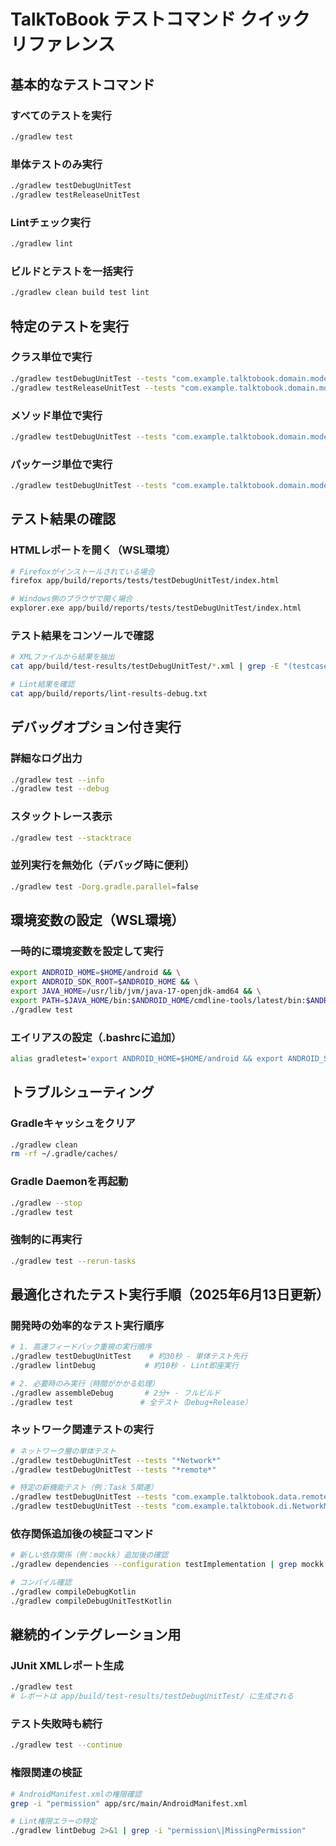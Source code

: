 # TalkToBook テストコマンド クイックリファレンス

## 基本的なテストコマンド

### すべてのテストを実行
```bash
./gradlew test
```

### 単体テストのみ実行
```bash
./gradlew testDebugUnitTest
./gradlew testReleaseUnitTest
```

### Lintチェック実行
```bash
./gradlew lint
```

### ビルドとテストを一括実行
```bash
./gradlew clean build test lint
```

## 特定のテストを実行

### クラス単位で実行
```bash
./gradlew testDebugUnitTest --tests "com.example.talktobook.domain.model.ChapterTest"
./gradlew testReleaseUnitTest --tests "com.example.talktobook.domain.model.ChapterTest"
```

### メソッド単位で実行
```bash
./gradlew testDebugUnitTest --tests "com.example.talktobook.domain.model.ChapterTest.create Chapter with all parameters"
```

### パッケージ単位で実行
```bash
./gradlew testDebugUnitTest --tests "com.example.talktobook.domain.model.*"
```

## テスト結果の確認

### HTMLレポートを開く（WSL環境）
```bash
# Firefoxがインストールされている場合
firefox app/build/reports/tests/testDebugUnitTest/index.html

# Windows側のブラウザで開く場合
explorer.exe app/build/reports/tests/testDebugUnitTest/index.html
```

### テスト結果をコンソールで確認
```bash
# XMLファイルから結果を抽出
cat app/build/test-results/testDebugUnitTest/*.xml | grep -E "(testcase|failure|error)"

# Lint結果を確認
cat app/build/reports/lint-results-debug.txt
```

## デバッグオプション付き実行

### 詳細なログ出力
```bash
./gradlew test --info
./gradlew test --debug
```

### スタックトレース表示
```bash
./gradlew test --stacktrace
```

### 並列実行を無効化（デバッグ時に便利）
```bash
./gradlew test -Dorg.gradle.parallel=false
```

## 環境変数の設定（WSL環境）

### 一時的に環境変数を設定して実行
```bash
export ANDROID_HOME=$HOME/android && \
export ANDROID_SDK_ROOT=$ANDROID_HOME && \
export JAVA_HOME=/usr/lib/jvm/java-17-openjdk-amd64 && \
export PATH=$JAVA_HOME/bin:$ANDROID_HOME/cmdline-tools/latest/bin:$ANDROID_HOME/platform-tools:$PATH && \
./gradlew test
```

### エイリアスの設定（.bashrcに追加）
```bash
alias gradletest='export ANDROID_HOME=$HOME/android && export ANDROID_SDK_ROOT=$ANDROID_HOME && export JAVA_HOME=/usr/lib/jvm/java-17-openjdk-amd64 && export PATH=$JAVA_HOME/bin:$ANDROID_HOME/cmdline-tools/latest/bin:$ANDROID_HOME/platform-tools:$PATH && ./gradlew test'
```

## トラブルシューティング

### Gradleキャッシュをクリア
```bash
./gradlew clean
rm -rf ~/.gradle/caches/
```

### Gradle Daemonを再起動
```bash
./gradlew --stop
./gradlew test
```

### 強制的に再実行
```bash
./gradlew test --rerun-tasks
```

## 最適化されたテスト実行手順（2025年6月13日更新）

### 開発時の効率的なテスト実行順序
```bash
# 1. 高速フィードバック重視の実行順序
./gradlew testDebugUnitTest    # 約30秒 - 単体テスト先行
./gradlew lintDebug           # 約10秒 - Lint即座実行

# 2. 必要時のみ実行（時間がかかる処理）
./gradlew assembleDebug       # 2分+ - フルビルド
./gradlew test               # 全テスト（Debug+Release）
```

### ネットワーク関連テストの実行
```bash
# ネットワーク層の単体テスト
./gradlew testDebugUnitTest --tests "*Network*"
./gradlew testDebugUnitTest --tests "*remote*"

# 特定の新機能テスト（例：Task 5関連）
./gradlew testDebugUnitTest --tests "com.example.talktobook.data.remote.*"
./gradlew testDebugUnitTest --tests "com.example.talktobook.di.NetworkModuleTest"
```

### 依存関係追加後の検証コマンド
```bash
# 新しい依存関係（例：mockk）追加後の確認
./gradlew dependencies --configuration testImplementation | grep mockk

# コンパイル確認
./gradlew compileDebugKotlin
./gradlew compileDebugUnitTestKotlin
```

## 継続的インテグレーション用

### JUnit XMLレポート生成
```bash
./gradlew test
# レポートは app/build/test-results/testDebugUnitTest/ に生成される
```

### テスト失敗時も続行
```bash
./gradlew test --continue
```

### 権限関連の検証
```bash
# AndroidManifest.xmlの権限確認
grep -i "permission" app/src/main/AndroidManifest.xml

# Lint権限エラーの特定
./gradlew lintDebug 2>&1 | grep -i "permission\|MissingPermission"
```
